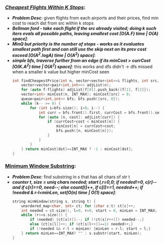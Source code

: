 ### ***[Cheapest Flights Within K Stops](https://leetcode.com/problems/cheapest-flights-within-k-stops/)***:
- ***Problem Desc***: given flights from each airports and their prices, find min cost to reach dst from src within k stops
- ***Bellman ford - take each flight if the src already visited; doing k such iters evals all possible paths, leaving smallest cost [O(A.F) time | O(A) space]***:
- ***MinQ but priority is the number of stops - works as it evaluates smallest path first and can still use the skip next on its prev cost exceed [O(A<sup>2</sup>.logA) time | O(A<sup>2</sup>) space]***:
- ***simple bfs, traverse further from an edge if its minCost > currCost [O(K.A<sup>2</sup>) time | O(A<sup>2</sup>) space]***: this works and dfs didn't -> dfs missed when a smaller k value but higher minCost seen
  ```cpp
  int findCheapestPrice(int n, vector<vector<int>>& flights, int src, int dst, int k) {
      vector<vector<pair<int,int>>> adjList(n); 
      for (auto f:flights) adjList[f[0]].push_back({f[1], f[2]});
      vector<int> minCost(n, INT_MAX); minCost[src] = 0;
      queue<pair<int,int>> bfs; bfs.push({src, 0});
      while (k-- >= 0) {
          for (int i=bfs.size(); i>0; i--) {
              int curr = bfs.front().first, currCost = bfs.front().second; bfs.pop();
              for (auto [n, cost]: adjList[curr]) {
                  if (currCost+cost < minCost[n]) {
                      minCost[n] = currCost+cost;
                      bfs.push({n, minCost[n]});
                  }
              }
          }
      } return minCost[dst]==INT_MAX ? -1 : minCost[dst];
  }
  ```

### [Minimum Window Substring](https://leetcode.com/problems/minimum-window-substring/):
- ***Problem Desc***: find substring in s that has all chars of str t
- ***counter t, size = uniq chars needed; start l,r=0,0; if needed!=0, c[r]-- and if c[r]==0, need--; else count[l]++, if c[l]==1, needed++; if !needed & r-l<minLen, set[O(n) time | O(1) space]***:
  ```cpp
  string minWindow(string s, string t) {
      unordered_map<char, int> ct; for (char c:t) ct[c]++;
      int needed = ct.size(), l=0, r=0, start = 0, minLen = INT_MAX;
      while (r<=s.size()) {
          if (needed) {ct[s[r]]--; if (!ct[s[r++]]) needed--;}
          else {ct[s[l]]++; if (ct[s[l++]]==1) needed++;}
          if (!needed && r-l < minLen) {minLen = r-l; start = l;}
      } return minLen==INT_MAX? "" : s.substr(start, minLen);
  }
  ```
